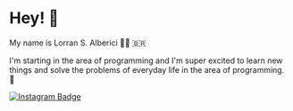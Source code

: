 # Hey!  👋

My name is Lorran S. Alberici 👨🏻 🇧🇷

I'm starting in the area of programming and I'm super excited to learn new things and solve the problems of everyday life in the area of programming.  🧠

[![Instagram Badge](https://img.shields.io/badge/-Instagram-violet?style=flat-square&logo=Instagram&logoColor=white&link=https://www.instagram.com/lorrans.alberici/)](https://www.instagram.com/lorrans.alberici/)